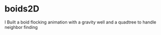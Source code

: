 # boids2D
 I Built a boid flocking animation with a gravity well and a quadtree to handle neighbor finding
